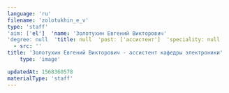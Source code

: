 ```yaml
---
language: 'ru'
filename: 'zolotukhin_e_v'
type: 'staff'
'aim: ['el']  'name: 'Золотухин Евгений Викторович'
'degree: null  'title: null  'post: ['ассистент']  'speciality: null  'contacts: []  'avatar:
  - src: ''
title: 'Золотухин Евгений Викторович - ассистент кафедры электроники'
    type: 'image'

updatedAt: 1568360578
materialType: 'staff'
---
```


